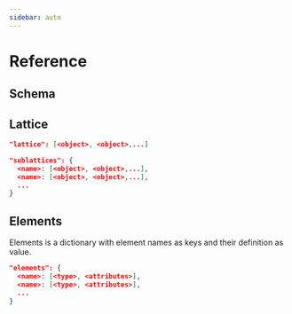 ```yaml
---
sidebar: auto
---
```


# Reference

## Schema

<schema/>

## Lattice
```json
"lattice": [<object>, <object>,...]
```

```json
"sublattices": {
  <name>: [<object>, <object>,...],
  <name>: [<object>, <object>,...],
  ...
}
```

## Elements
Elements is a dictionary with element names as keys and their definition as value.
```json
"elements": {
  <name>: [<type>, <attributes>],
  <name>: [<type>, <attributes>],
  ...
}
```
<definition-list/>